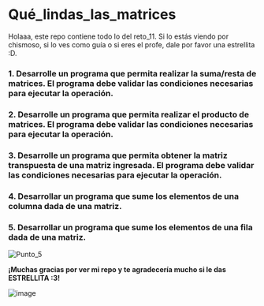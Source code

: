 # Qué_lindas_las_matrices
Holaaa, este repo contiene todo lo del reto_11. Si lo estás viendo por chismoso, si lo ves como guía o si eres el profe, dale por favor una estrellita :D.
### 1. Desarrolle un programa que permita realizar la suma/resta de matrices. El programa debe validar las condiciones necesarias para ejecutar la operación.

### 2. Desarrolle un programa que permita realizar el producto de matrices. El programa debe validar las condiciones necesarias para ejecutar la operación.

### 3. Desarrolle un programa que permita obtener la matriz transpuesta de una matriz ingresada. El programa debe validar las condiciones necesarias para ejecutar la operación.

### 4. Desarrollar un programa que sume los elementos de una columna dada de una matriz.

### 5. Desarrollar un programa que sume los elementos de una fila dada de una matriz.

![Punto_5](https://github.com/Cate1911/Qu-_lindas_las_matrices/assets/141857246/94805de6-17bd-432e-b82c-d98b082a0ec6)

**¡Muchas gracias por ver mi repo y te agradecería mucho si le das ESTRELLITA :3!**

![image](https://github.com/Cate1911/Qu-_lindas_las_matrices/assets/141857246/3bce5d71-aed2-46f1-997e-aff089619f2f)
